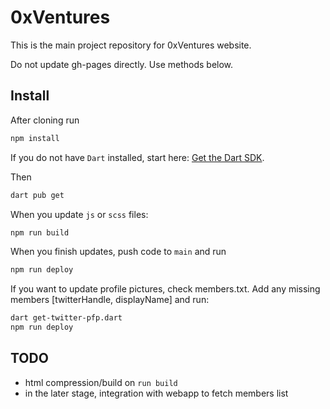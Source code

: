 # 0xVentures

This is the main project repository for 0xVentures website.

Do not update gh-pages directly. Use methods below.

## Install

After cloning run

```bash
npm install
```

If you do not have `Dart` installed, start here: [Get the Dart SDK](https://dart.dev/get-dart).

Then

```bash
dart pub get
```

When you update `js` or `scss` files:

```bash
npm run build
```

When you finish updates, push code to `main` and run

```bash
npm run deploy
```

If you want to update profile pictures, check members.txt. Add any missing members [twitterHandle, displayName] and run:

```bash
dart get-twitter-pfp.dart
npm run deploy
```

## TODO

- html compression/build on `run build`
- in the later stage, integration with webapp to fetch members list
